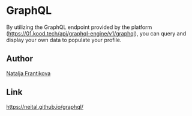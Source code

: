 # GraphQL

By utilizing the GraphQL endpoint provided by the platform (https://01.kood.tech/api/graphql-engine/v1/graphql), you can query and display your own data to populate your profile.

## Author 
[Natalja Frantikova](https://01.kood.tech/git/cookiedream)

## Link
https://neital.github.io/graphql/